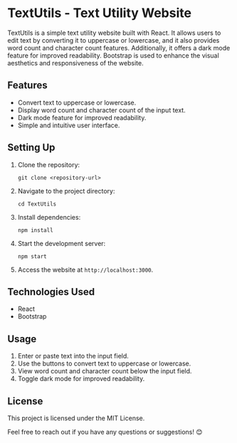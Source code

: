 <h1>TextUtils - Text Utility Website</h1>
<p>TextUtils is a simple text utility website built with React. It allows users to edit text by converting it to
  uppercase or lowercase, and it also provides word count and character count features. Additionally, it offers a dark
  mode feature for improved readability. Bootstrap is used to enhance the visual aesthetics and responsiveness of the
  website.</p>
<h2>Features</h2>
<ul>
  <li>Convert text to uppercase or lowercase.</li>
  <li>Display word count and character count of the input text.</li>
  <li>Dark mode feature for improved readability.</li>
  <li>Simple and intuitive user interface.</li>
</ul>
<h2>Setting Up</h2>
<ol>
  <li>
    <p>Clone the repository:</p>
    <pre><div class="dark bg-gray-950 rounded-md"><div class="flex items-center relative text-token-text-secondary bg-token-main-surface-secondary px-4 py-2 text-xs font-sans justify-between rounded-t-md"></div><div class="p-4 overflow-y-auto"><code class="!whitespace-pre hljs language-bash">git <span class="hljs-built_in">clone</span> &lt;repository-url&gt;
</code></div></div></pre>
  </li>
  <li>
    <p>Navigate to the project directory:</p>
    <pre><div class="dark bg-gray-950 rounded-md"><div class="flex items-center relative text-token-text-secondary bg-token-main-surface-secondary px-4 py-2 text-xs font-sans justify-between rounded-t-md"></div><div class="p-4 overflow-y-auto"><code class="!whitespace-pre hljs language-bash"><span class="hljs-built_in">cd</span> TextUtils
</code></div></div></pre>
  </li>
  <li>
    <p>Install dependencies:</p>
    <pre><div class="dark bg-gray-950 rounded-md"><div class="flex items-center relative text-token-text-secondary bg-token-main-surface-secondary px-4 py-2 text-xs font-sans justify-between rounded-t-md"></div><div class="p-4 overflow-y-auto"><code class="!whitespace-pre hljs">npm install
</code></div></div></pre>
  </li>
  <li>
    <p>Start the development server:</p>
    <pre><div class="dark bg-gray-950 rounded-md"><div class="flex items-center relative text-token-text-secondary bg-token-main-surface-secondary px-4 py-2 text-xs font-sans justify-between rounded-t-md"></div><div class="p-4 overflow-y-auto"><code class="!whitespace-pre hljs language-sql">npm <span class="hljs-keyword">start</span>
</code></div></div></pre>
  </li>
  <li>
    <p>Access the website at <code>http://localhost:3000</code>.</p>
  </li>
</ol>
<h2>Technologies Used</h2>
<ul>
  <li>React</li>
  <li>Bootstrap</li>
</ul>
<h2>Usage</h2>
<ol>
  <li>Enter or paste text into the input field.</li>
  <li>Use the buttons to convert text to uppercase or lowercase.</li>
  <li>View word count and character count below the input field.</li>
  <li>Toggle dark mode for improved readability.</li>
</ol>
<h2>License</h2>
<p>This project is licensed under the MIT License.</p>
<p>Feel free to reach out if you have any questions or suggestions! 😊</p>